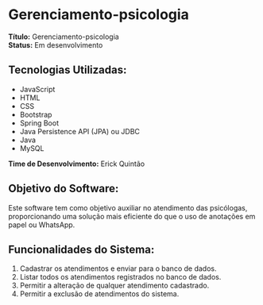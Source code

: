 # Gerenciamento-psicologia

**Título:** Gerenciamento-psicologia  
**Status:** Em desenvolvimento  

## Tecnologias Utilizadas:
- JavaScript
- HTML
- CSS
- Bootstrap
- Spring Boot
- Java Persistence API (JPA) ou JDBC
- Java
- MySQL

**Time de Desenvolvimento:** Erick Quintão  

## Objetivo do Software:
Este software tem como objetivo auxiliar no atendimento das psicólogas, proporcionando uma solução mais eficiente do que o uso de anotações em papel ou WhatsApp.

## Funcionalidades do Sistema:
1. Cadastrar os atendimentos e enviar para o banco de dados.
2. Listar todos os atendimentos registrados no banco de dados.
3. Permitir a alteração de qualquer atendimento cadastrado.
4. Permitir a exclusão de atendimentos do sistema.
